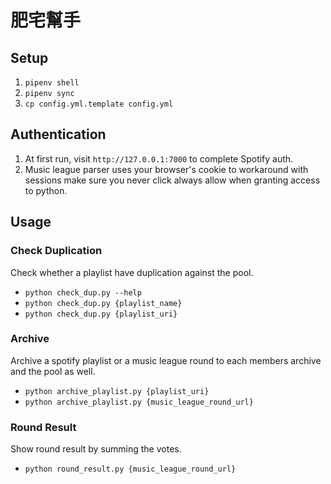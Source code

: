 # 肥宅幫手

## Setup
1. `pipenv shell`
2. `pipenv sync`
3. `cp config.yml.template config.yml`

## Authentication
1. At first run, visit `http://127.0.0.1:7000` to complete Spotify auth.
2. Music league parser uses your browser's cookie to workaround with sessions
make sure you never click always allow when granting access to python.

## Usage

### Check Duplication
Check whether a playlist have duplication against the pool.

* `python check_dup.py --help`
* `python check_dup.py {playlist_name}`
* `python check_dup.py {playlist_uri}`

### Archive 
Archive a spotify playlist or a music league round to each members archive and
the pool as well.

* `python archive_playlist.py {playlist_uri}`
* `python archive_playlist.py {music_league_round_url}`

### Round Result
Show round result by summing the votes.

* `python round_result.py {music_league_round_url}`
